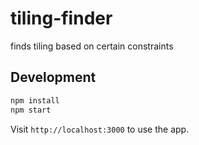 # tiling-finder
finds tiling based on certain constraints

## Development

```bash
npm install
npm start
```

Visit `http://localhost:3000` to use the app.
